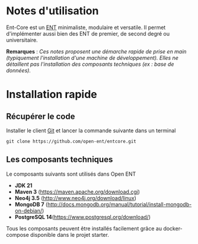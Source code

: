 Notes d'utilisation
====================

Ent-Core est un [ENT](https://fr.wikipedia.org/wiki/Espace_num%C3%A9rique_de_travail) minimaliste,
modulaire et versatile. Il permet d'implémenter aussi bien des ENT de premier, de second degré ou universitaire.

**Remarques** : _Ces notes proposent une démarche rapide de prise en main (typiquement l'installation d'une machine de développement).
Elles ne détaillent pas l'installation des composants techniques (ex : base de données)._

# Installation rapide

## Récupérer le code

Installer le client [Git](http://git-scm.com/) et lancer la commande suivante dans un terminal

	git clone https://github.com/open-ent/entcore.git

## Les composants techniques

Le composants suivants sont utilisés dans Open ENT

* __JDK 21__
* __Maven 3__ (https://maven.apache.org/download.cgi)
* __Neo4j 3.5__ (http://www.neo4j.org/download/linux)
* __MongoDB 7__ (http://docs.mongodb.org/manual/tutorial/install-mongodb-on-debian/)
* __PostgreSQL 14__(https://www.postgresql.org/download/)

Tous les composants peuvent être installés facilement grâce au docker-compose disponible 
dans le projet starter.

